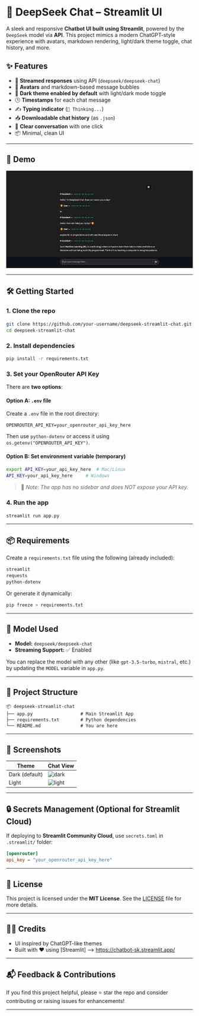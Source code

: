 # 🤖 DeepSeek Chat – Streamlit UI

A sleek and responsive **Chatbot UI built using Streamlit**, powered by the `DeepSeek` model via **API**. This project mimics a modern ChatGPT-style experience with avatars, markdown rendering, light/dark theme toggle, chat history, and more.

## ✨ Features

- 🧠 **Streamed responses** using API (`deepseek/deepseek-chat`)
- 🤖 **Avatars** and markdown-based message bubbles
- 🌙 **Dark theme enabled by default** with light/dark mode toggle
- 🕒 **Timestamps** for each chat message
- ✍️ **Typing indicator** (`🤔 Thinking...`)
- 📥 **Downloadable chat history** (as `.json`)
- 🧹 **Clear conversation** with one click
- 📦 Minimal, clean UI 

---

## 🚀 Demo

![demo](https://github.com/Shubham1919284/ChatBot/blob/d8a26cc692be4b757688a4efec265b681abdc7dc/Screenshot%202025-07-19%20030314.png)

---

## 🛠️ Getting Started

### 1. Clone the repo

```bash
git clone https://github.com/your-username/deepseek-streamlit-chat.git
cd deepseek-streamlit-chat
```

### 2. Install dependencies

```bash
pip install -r requirements.txt
```

### 3. Set your OpenRouter API Key

There are **two options**:

#### Option A: `.env` file
Create a `.env` file in the root directory:

```
OPENROUTER_API_KEY=your_openrouter_api_key_here
```

Then use `python-dotenv` or access it using `os.getenv("OPENROUTER_API_KEY")`.

#### Option B: Set environment variable (temporary)

```bash
export API_KEY=your_api_key_here  # Mac/Linux
API_KEY=your_api_key_here     # Windows
```

> 🔐 *Note: The app has no sidebar and does NOT expose your API key.*

### 4. Run the app

```bash
streamlit run app.py
```

---

## 📦 Requirements

Create a `requirements.txt` file using the following (already included):

```txt
streamlit
requests
python-dotenv
```

Or generate it dynamically:

```bash
pip freeze > requirements.txt
```

---

## 🧠 Model Used

- **Model:** `deepseek/deepseek-chat`
- **Streaming Support:** ✅ Enabled

You can replace the model with any other  (like `gpt-3.5-turbo`, `mistral`, etc.) by updating the `MODEL` variable in `app.py`.

---

## 📁 Project Structure

```
📦 deepseek-streamlit-chat
├── app.py                  # Main Streamlit App
├── requirements.txt        # Python dependencies
└── README.md               # You are here
```

---

## 📸 Screenshots

| Theme         | Chat View                           |
|---------------|-------------------------------------|
| Dark (default) | ![dark]([assets/screenshot-dark.png](https://github.com/Shubham1919284/ChatBot/blob/d8a26cc692be4b757688a4efec265b681abdc7dc/Screenshot%202025-07-19%20030314.png)) |
| Light         | ![light]([assets/screenshot-light.png](https://github.com/Shubham1919284/ChatBot/blob/d8a26cc692be4b757688a4efec265b681abdc7dc/Screenshot%202025-07-19%20030350.png)) |

---

## 🔒 Secrets Management (Optional for Streamlit Cloud)

If deploying to **Streamlit Community Cloud**, use `secrets.toml` in `.streamlit/` folder:

```toml
[openrouter]
api_key = "your_openrouter_api_key_here"
```

---

## 📄 License

This project is licensed under the **MIT License**. See the [LICENSE](LICENSE) file for more details.

---

## 🙋‍♂️ Credits

- UI inspired by ChatGPT-like themes
- Built with ❤️ using [Streamlit] --> https://chatbot-sk.streamlit.app/

---

## 📬 Feedback & Contributions

If you find this project helpful, please ⭐ star the repo and consider contributing or raising issues for enhancements!

---

